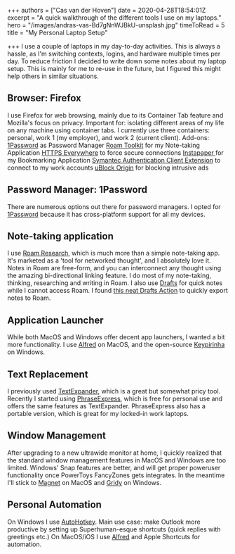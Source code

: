 +++
authors = ["Cas van der Hoven"]
date = 2020-04-28T18:54:01Z
excerpt = "A quick walkthrough of the different tools I use on my laptops."
hero = "/images/andras-vas-Bd7gNnWJBkU-unsplash.jpg"
timeToRead = 5
title = "My Personal Laptop Setup"

+++
I use a couple of laptops in my day-to-day activities. This is always a hassle, as I'm switching contexts, logins, and hardware multiple times per day. To reduce friction I decided to write down some notes about my laptop setup. This is mainly for me to re-use in the future, but I figured this might help others in similar situations.

## Browser: Firefox

I use Firefox for web browsing, mainly due to its Container Tab feature and Mozilla's focus on privacy.
Important for: isolating different areas of my life on any machine using container tabs. I currently use three containers: personal, work 1 (my employer), and work 2 (current client).
Add-ons:
[1Password](https://1password.com/) as Password Manager
[Roam Toolkit](https://github.com/roam-unofficial/roam-toolkit/) for my Note-taking Application
[HTTPS Everywhere](https://addons.mozilla.org/nl/firefox/addon/https-everywhere/) to force secure connections
[Instapaper ](https://www.instapaper.com/)for my Bookmarking Application
[Symantec Authentication Client Extension](https://addons.mozilla.org/nl/firefox/addon/symantec-mpkic-extension/) to connect to my work accounts
[uBlock Origin](https://addons.mozilla.org/nl/firefox/addon/ublock-origin/) for blocking intrusive ads

## Password Manager: 1Password

There are numerous options out there for password managers. I opted for [1Password](https://1password.com/) because it has cross-platform support for all my devices.

## Note-taking application

I use [Roam Research](https://roamresearch.com), which is much more than a simple note-taking app. It's marketed as a 'tool for networked thought', and I absolutely love it. Notes in Roam are free-form, and you can interconnect any thought using the amazing bi-directional linking feature. I do most of my note-taking, thinking, researching and writing in Roam.
I also use [Drafts](https://getdrafts.com) for quick notes while I cannot access Roam. I found [this neat Drafts Action](https://actions.getdrafts.com/a/162) to quickly export notes to Roam.

## Application Launcher

While both MacOS and Windows offer decent app launchers, I wanted a bit more functionality. I use [Alfred](https://www.alfredapp.com/) on MacOS, and the open-source [Keypirinha](https://keypirinha.com/) on Windows.

## Text Replacement

I previously used [TextExpander](https://textexpander.com/), which is a great but somewhat pricy tool.
Recently I started using [PhraseExpress](https://www.phraseexpress.com/), which is free for personal use and offers the same features as TextExpander. PhraseExpress also has a portable version, which is great for my locked-in work laptops.

## Window Management

After upgrading to a new ultrawide monitor at home, I quickly realized that the standard window management features in MacOS and Windows are too limited. Windows' Snap features are better, and will get proper poweruser functionality once PowerToys FancyZones gets integrates. In the meantime I'll stick to [Magnet](https://magnet.crowdcafe.com/) on MacOS and [Gridy](https://sector-seven.com/software/gridy) on Windows.

## Personal Automation

On Windows I use [AutoHotkey](https://www.autohotkey.com/). Main use case: make Outlook more productive by setting up Superhuman-esque shortcuts (quick replies with greetings etc.)
On MacOS/iOS I use [Alfred](https://www.alfredapp.com/) and Apple Shortcuts for automation.
